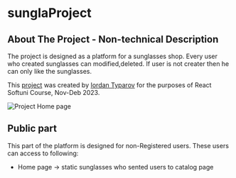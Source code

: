 # sunglaProject

## About The Project - Non-technical Description

The project is designed as a platform for a sunglasses shop. Every user who created sunglasses can modified,deleted. If user is not creater then he can only like the sunglasses.

This [project](https://github.com/IordanTyparow/sunglaProject) was created by [Iordan Typarov](https://github.com/IordanTyparow) for the purposes of React Softuni Course, Nov-Deb 2023.

![Project Home page](https://i.ibb.co/F0hdVv7/HomePage.png)




## Public part

This part of the platform is designed for non-Registered users. These users can access to following:

* Home page ->
    static sunglasses who sented users to catalog page
